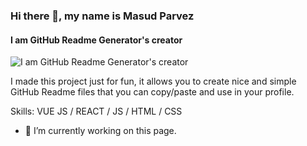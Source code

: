 ### Hi there 👋, my name is Masud Parvez
#### I am GitHub Readme Generator's creator
![I am GitHub Readme Generator's creator](https://avatars.githubusercontent.com/u/58568171?v=4)

I made this project just for fun, it allows you to create nice and simple GitHub Readme files that you can copy/paste and use in your profile.

Skills: VUE JS / REACT / JS / HTML / CSS

- 🔭 I’m currently working on this page. 




